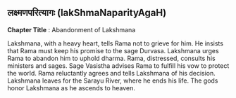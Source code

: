 ## लक्ष्मणपरित्यागः (lakShmaNaparityAgaH)
**Chapter Title** : Abandonment of Lakshmana

Lakshmana, with a heavy heart, tells Rama not to grieve for him. He insists that Rama must keep his promise to the sage Durvasa. Lakshmana urges Rama to abandon him to uphold dharma. Rama, distressed, consults his ministers and sages. Sage Vasistha advises Rama to fulfill his vow to protect the world. Rama reluctantly agrees and tells Lakshmana of his decision. Lakshmana leaves for the Sarayu River, where he ends his life. The gods honor Lakshmana as he ascends to heaven.